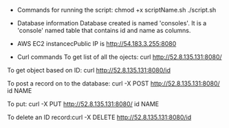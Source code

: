 
* Commands for running the script: 
chmod +x scriptName.sh
./script.sh



* Database information
Database created is named 'consoles'. It is a 'console' named table that contains id and name as columns. 


* AWS EC2 instancecPublic IP is http://54.183.3.255:8080

* Curl commands
To get list of all the ojects: curl http://52.8.135.131:8080/ 

To get object based on ID: curl http://52.8.135.131:8080/id 

To post a record on to the database: curl -X POST http://52.8.135.131:8080/ id NAME

To put: curl -X PUT http://52.8.135.131:8080/ id NAME

To delete an ID record:curl -X DELETE http://52.8.135.131:8080/id



